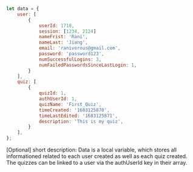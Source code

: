 ```javascript
let data = {
    user: [
        {
            userId: 1718,
            session: [1234, 2124]
            nameFrist: 'Rani',
            nameLast: 'Jiang',
            email: 'ranivorous@gmail.com',
            password: 'password123',
            numSuccessfulLogins: 3,
            numFailedPasswordsSinceLastLogin: 1,
        }
    ],
    quiz: [
        {
            quizId: 1,
            authUserId: 1,
            quizName: 'First_Quiz', 
            timeCreated: '1683125870',
            timeLastEdited: '1683125871',
            description: 'This is my quiz',
        }
    ],
};
```

[Optional] short description: Data is a local variable, which stores all informationed related to each user
created as well as each quiz created. The quizzes can be linked to a user via the authUserId key in their array. 
